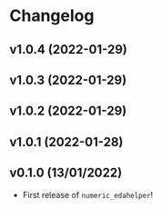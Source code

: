 # Changelog

<!--next-version-placeholder-->

## v1.0.4 (2022-01-29)


## v1.0.3 (2022-01-29)


## v1.0.2 (2022-01-29)


## v1.0.1 (2022-01-28)


## v0.1.0 (13/01/2022)

- First release of `numeric_edahelper`!